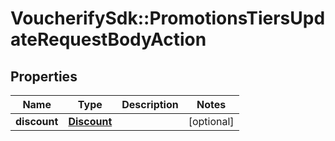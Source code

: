 # VoucherifySdk::PromotionsTiersUpdateRequestBodyAction

## Properties

| Name | Type | Description | Notes |
| ---- | ---- | ----------- | ----- |
| **discount** | [**Discount**](Discount.md) |  | [optional] |

